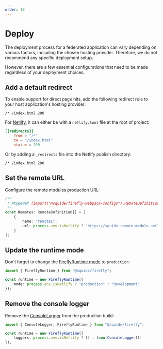 ```yaml
---
order: 10
---
```


# Deploy

The deployment process for a federated application can vary depending on various factors, including the chosen hosting provider. Therefore, we do not recommend any specific deployment setup.

However, there are a few essential configurations that need to be made regardless of your deployment choices.

## Add a default redirect

To enable support for direct page hits, add the following redirect rule to your host application's hosting provider:

```
/* /index.html 200
```

For [Netlify](https://www.netlify.com/), it can either be with a `netlify.toml` file at the root of project:

```netlify.toml
[[redirects]]
    from = "/*"
    to = "/index.html"
    status = 200
```

Or by adding a `_redirects` file into the Netlify publish directory:

```_redirects
/* /index.html 200
```

## Set the remote URL

Configure the remote modules production URL:

```ts
/**
 * @typedef {import("@squide/firefly-webpack-configs").RemoteDefinition[]}
 */
const Remotes: RemoteDefinition[] = [
    {
        name: "remote1",
        url: process.env.isNetlify ? "https://squide-remote-module.netlify.app" : "http://localhost:8081"
    }
];
```

## Update the runtime mode

Don't forget to change the [FireflyRuntime mode](../reference/runtime/runtime-class.md#change-the-runtime-mode) to `production`:

```ts
import { FireflyRuntime } from "@squide/firefly";

const runtime = new FireflyRuntime({
    mode: process.env.isNetlify ? "production" : "development"
});
```

## Remove the console logger

Remove the [ConsoleLogger](../reference/logging/ConsoleLogger.md) from the production build:

```ts
import { ConsoleLogger, FireflyRuntime } from "@squide/firefly";

const runtime = new FireflyRuntime({
    loggers: process.env.isNetlify ? [] : [new ConsoleLogger()]
});
```
